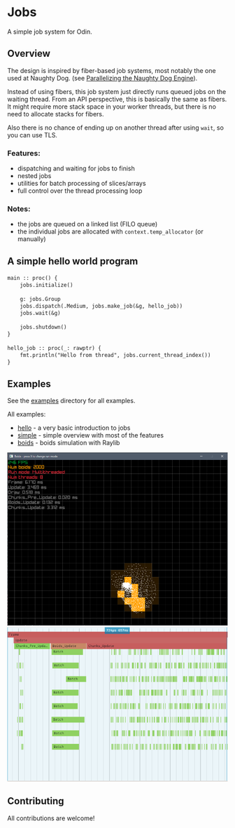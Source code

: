 # Jobs
A simple job system for Odin.

## Overview

The design is inspired by fiber-based job systems, most notably the one used at Naughty Dog.
(see [Parallelizing the Naughty Dog Engine](https://www.gdcvault.com/play/1022186/Parallelizing-the-Naughty-Dog-Engine)).

Instead of using fibers, this job system just directly runs queued jobs
on the waiting thread. From an API perspective, this is basically the same as fibers.
It might require more stack space in your worker threads, but there is no need to allocate stacks for fibers.

Also there is no chance of ending up on another thread after using `wait`, so you can use TLS.

### Features:
- dispatching and waiting for jobs to finish
- nested jobs
- utilities for batch processing of slices/arrays
- full control over the thread processing loop

### Notes:
- the jobs are queued on a linked list (FILO queue)
- the individual jobs are allocated with `context.temp_allocator` (or manually)

## A simple hello world program
```odin
main :: proc() {
    jobs.initialize()

    g: jobs.Group
    jobs.dispatch(.Medium, jobs.make_job(&g, hello_job))
    jobs.wait(&g)

    jobs.shutdown()
}

hello_job :: proc(_: rawptr) {
    fmt.println("Hello from thread", jobs.current_thread_index())
}

```

## Examples
See the [examples](examples/) directory for all examples.

All examples:
- [hello](examples/hello) - a very basic introduction to jobs
- [simple](examples/simple) - simple overview with most of the features
- [boids](examples/boids) - boids simulation with Raylib

![boids](misc/boids.png)
![boids](misc/boids_spall.png)

## Contributing
All contributions are welcome!
